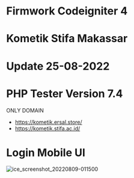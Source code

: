 # Firmwork Codeigniter 4

# Kometik Stifa Makassar

# Update 25-08-2022

# PHP Tester Version 7.4

ONLY DOMAIN 
* https://kometik.ersal.store/
* https://kometik.stifa.ac.id/

# Login Mobile UI

![ice_screenshot_20220809-011500](https://user-images.githubusercontent.com/67509798/183475764-05e0ce5f-dede-442a-a49a-8b03a89ef43c.png)

